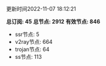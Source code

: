 更新时间2022-11-07 18:12:21

**总订阅: 45**
**总节点: 2912**
**有效节点: 846**
- ssr节点: 5
- v2ray节点: 664
- trojan节点: 64
- ss节点: 113
